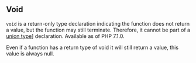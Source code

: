  
## Void
 
 `void` is a return-only type declaration indicating the function does not return a value, but the function may still terminate. Therefore, it cannot be part of a [union type](language.types.type-system.composite.union)] declaration. Available as of PHP 7.1.0. 
 
<div class="note">
     
 Even if a function has a return type of void it will still return a value, this value is always null. 
 
</div>


